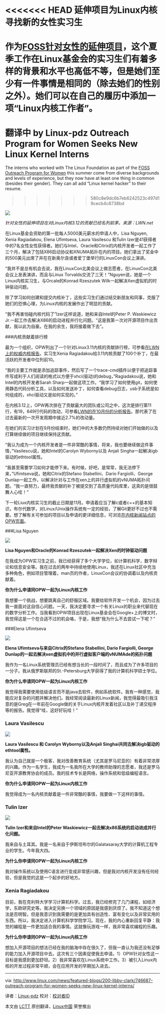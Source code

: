 <<<<<<< HEAD
延伸项目为Linux内核寻找新的女性实习生
===
作为[FOSS针对女性的延伸项目][1]，这个夏季工作在Linux基金会的实习生们有着多样的背景和水平也高低不等，但是她们至少有一件事情是相同的（除去她们的性别之外）。她们可以在自己的履历中添加一项“Linux内核工作者”。
=======
翻译中 by Linux-pdz
Outreach Program for Women Seeks New Linux Kernel Interns
================================================================================
The interns who worked with The Linux Foundation as part of the [FOSS Outreach Program for Women][1] this summer come from diverse backgrounds and levels of experience, but they now have at least one thing in common (besides their gender). They can all add “Linux kernel hacker” to their resume.
>>>>>>> 580c8e9dc6b7eb6242523c497d19cecb4c8738bd

![](http://www.linux.com/images/stories/41373/OPW-kernel-contributions-9.jpg)

*针对女性的延伸项目在对Linux内核3.12的贡献已经名列前茅。来源：LWN.net*

在Linux基金会资助的第一批每人5000美元薪水的申请人中，Lisa Nguyen, Xenia Ragiadakou, Elena Ufimtseva, Laura Vasilescu 和Tulin Izer是41获得者中的7名女性女性获得者。她们与Intel、Oracle和Citrix的内核开发者一起工作了三个月，解决了包括X86启动协议和XNUMA拓扑在内的项目。她们拿出了奖金中的500美元出席了并在在新奥尔良或者爱丁堡举行的LinuxCon会议上演讲。

“我并不是总有机会去说，我在LinuxCon北美会议上做志愿者，在LinuxCon北美会议上发表演讲，而且与Linux Torvalds交流了三天！”Nguyen说，她是一个Linux内核实习生，与Orcale的Konrad Rzeszutek Wilk一起解决Xen虚拟机的时钟驱动问题。

除了学习如何创建和提交内核补丁，这些实习生们通过结交新朋友和同事，克服了她们的恐惧心理，为Linux内核的发展作出了明显的贡献。

“我不再害怕碰内核代码了”Izer这样说道，她和来自Intel的Peter P. Waskiewicz Jr.一起工作去解决X86的启动进程并行化问题。“这是我第一次对开源项目作出贡献，我以此为自豪。在我的余生，我将接着做下去”。

###内核贡献着排行榜

最为一个组织，OPW列出了一个针对Linux3.11内核的贡献排行榜，可参看[在LWN上的权威内核报告][2]。实习生Xenia Ragiadakou给3.11内核贡献了100个补丁，在最活跃的开发者中位列前10。

“我的主要工作就是添加追踪事件，然后写了一个trace-cmd插件以便于把追踪事件写成利于人们阅读的格式以方便于xhci(驱动)的debug，”Ragiadakou说，她和Intel的内核开发者Sarah Sharp一起做这项工作。“我学习了如何使用git，如何使用静态代码分析工具，以及如何发送补丁，如何查看debug日志，usb子系统是如何组成的，xhci驱动又是如何实现的。”

在内核3.12上，OPW再次排在了贡献最大的团队或公司之中，这次是排行第11行，有19，649行代码的改动，可参看[LWN的在10月份的分析报告][3]。那代表了在过去最新的一次开发周期中接近2.7%的改动量。

在她们的实习计划在9月份结束时，她们中的大多数仍然持续对她们开始做的以及打算继续做的项目继续保持这贡献。

“我认为成为一个内核开发者是一件非常酷的事情，将来，我也要继续做这件事情，”Vasilescu说，她和Intel的Carolyn Wyborny以及 Anjali Singha一起解决igb驱动的ethtool属性。

“我甚至需要学习如何才能停下来。有时候，好吧，是常常，我无法停下来，”Ufimtseva说，她和Citrix的Stefano Stabellini、Dario Fargiolli、George Dunlap一起工作，以解决针对与工作在xen上的并行虚拟机的vNUMA拓扑问题。“我一直努力，最终我贡献的补丁被提交到了高质量代码库里，这真的是很鼓舞人心哇！”

下一轮Liux内核实习生的截止日期是11月。申请着应当了解c或者c++的基本知识，布尔代数学，对Linux/Unix操作系统有一定的经验，了解Git更好不过也不需要。想了解有关可参加的项目以及申请的更详细信息，可浏览[在内核新闻站点的OPW页面][4]。

###Lisa Nguyen

![](http://www.linux.com/images/stories/41373/lisa-nguyen-kernel-intern-2.jpg)

**Lisa Nguyen和Oracle的Konrad Rzeszutek一起解决Xen的时钟驱动问题**

在我成为OPW实习生之前，我已经获得了多个大学学位，如计算机科学，数字辩论和信息安全等。我在过去的两年中持续地使用Linux，我还在Linux社区中充当多种角色，例如项目管理着，man页的作者，LinuxCon会议的协调着以及内核贡献着。

**你为什么申请同OPW一起为Linux内核工作**

我想要一个挑战，想要跳离自己的舒服区域。我要给软件开发一个机会，因为过去我一直面对这自信心问题。一天，我决定要寻求一个有关Linux的职业来代替现在的数字分析工作。当我看到OPW项目出现在Linux基金会在Google+上的博文时，我觉得这是一个在合适不过的机会咯，于是，我想“我为什么不去尝试一下呢？”

###Elena Ufimtseva

![](http://www.linux.com/images/stories/41373/elena-ufimtseva-kernel-intern.jpg)

**Elena Ufimtseva与来自Citrix的Stefano Stabellini, Dario Fargiolli, George Dunlap的一起去解决xen虚拟机中的并行虚拟客户端的vNUMAde的拓扑问题**

我作为一名Linux系统管理员已经有想当长的一段时间了，而且成为了许多项目的一分子。我从俄罗斯联邦的St.-Petersburg大学获得了我的计算机科学硕士学位。

**你为什么申请同OPW一起为Linux内核工作**

我觉得我需要使用低级语言而不是java去软件，例如系统软件。我有一种感觉，我能应对复杂的问题并解决他们。我经常阅读最新的Linux新闻，我觉得最吸引我注意的是Greg在一年前在Google做的关于Linux内核开发着社区以及补丁递交程序等的报告。我觉得“哇，这好好玩哇！”

### Laura Vasilescu ###

![](http://www.linux.com/images/stories/41373/laura-vasilescu-kernel-intern-2.jpg)

**Laura Vasilescu 和 Carolyn Wyborny以及Anjali Singhai共同去解决igb驱动的ethtool属性。**

我认为自己就是一个极客，我对改善教育系统（尤其是罗马尼亚的）有着非常浓厚的兴趣。作为一名学生，我成为一名我所在大学的教师助理的志愿者，我还是罗马尼亚开源教育协会的成员。我的技术专长是网络，操作系统和低级编程语言。

**你为什么申请同OPW一起为Linux内核工作**

我觉得成为一名内核贡献着是一件非常酷的事情，我要做一下这样的事情。

### Tulin Izer ###

![](http://www.linux.com/images/stories/41373/Tulin-Izer-kernel-intern-2.jpg)

**Tulin Izer和来自Intel的Peter Waskiewicz一起去解决x86系统的启动进成并行化问题。**

我来自与土耳其。我是一名来自于伊斯坦布尔的Galatasaray大学的计算机工程专业的学生。今年我大四。

**为什么你申请同OPW一起为Linux内核工作**

我对操作系统以及使用C语言进行变成非常感兴趣，但是我对内核开发没有任何经验，但是我觉的这是一个起步的好地方。

### Xenia Ragiadakou ###

目前，我在克利特大学学习计算机科学。过去，我已经修完了几门课程，如经济学，东欧研究史等。我决定另换一个领域的原因是我感到厌烦了。我不知道这个想法是否明智。但是我意识到我需要的是更加具有创造性、富有变化以及非常实用的东西。所以，我决定进入计算机科学学院学习。现在，我的内心重新回复平静：我觉的编程是一件更加适合我的事情。这就像玩游戏一样，我非常喜欢编程的乐趣。

**为什么你申请同OPW一起为Linux内核工作**

想加入开源项目的想法已经在我的脑海中存在很久了，但我一直认为我还没有足够的能力加入开源项目中去。这次有三个因素促使我去申请。1）OPW针对女性这一目标是我感到更加舒坦。2）我非常喜欢在Linux系统中工作。3）被引入Linux内核的开发过程非常平顺，会在应用开发的早期加入进去。

--------------------------------------------------------------------------------

via: http://www.linux.com/news/featured-blogs/200-libby-clark/746687-outreach-program-for-women-seeks-new-linux-kernel-interns/

译者：[Linux-pdz](https://github.com/Linux-pdz) 校对：[校对者ID](https://github.com/校对者ID)

本文由 [LCTT](https://github.com/LCTT/TranslateProject) 原创翻译，[Linux中国](http://linux.cn/) 荣誉推出

[1]:https://wiki.gnome.org/OutreachProgramForWomen
[2]:http://lwn.net/Articles/563977/
[3]:http://lwn.net/Articles/570483/
[4]:http://kernelnewbies.org/OPWIntro
